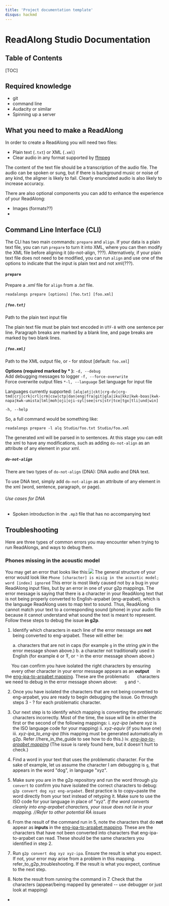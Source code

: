 ```yaml
---
title: 'Project documentation template'
disqus: hackmd
---
```


ReadAlong Studio Documentation
===

## Table of Contents

[TOC]

## Required knowledge
* git
* command line
* Audacity or similar
* Spinning up a server

## What you need to make a ReadAlong

In order to create a ReadAlong you will need two files:
* Plain text (`.txt`) or XML (`.xml`)
* Clear audio in any format supported by [ffmpeg](https://ffmpeg.org/ffmpeg-formats.html)

The content of the text file should be a transcription of the audio file.
The audio can be spoken or sung, but if there is background music or noise of any kind, the aligner is likely to fail. Clearly enunciated audio is also likely to increase accuracy.

There are also optional components you can add to enhance the experience of your ReadAlong:
* Images (formats??)
* 

## Command Line Interface (CLI)

The CLI has two main commands: `prepare` and `align`. If your data is a plain text file, you can run `prepare` to turn it into XML, where you can then modify the XML file before aligning it (do-not-align, ???).
Alternatively, if your plain text file does not need to be modified, you can run `align` and use one of the options to indicate that the input is plain text and not xml(???). 

#### `prepare`
Prepare a *.xml* file for `align` from a *.txt* file.

`readalongs prepare [options] [foo.txt] [foo.xml]`


##### `[foo.txt]`
Path to the plain text input file

The plain text file must be plain text encoded in `UTF-8` with one sentence per line. Paragraph breaks are marked by a blank line, and page breaks are marked by two blank lines.

##### `[foo.xml]`
Path to the XML output file, or - for stdout [default: `foo.xml`]


**Options (required marked by * ):**
`-d, --debug`                     
Add debugging messages to logger
`-f, --force-overwrite`           
Force overwrite output files
`*-l, --language`
Set language for input file

Languages currently supported:
`[alq|atj|ckt|crg-dv|crg-tmd|crj|crk|crl|crm|csw|ctp|dan|eng|fra|git|gla|iku|kkz|kwk-boas|kwk-napa|kwk-umista|lml|moh|oji|oji-syl|see|srs|str|tce|tgx|tli|und|win]`

`-h, --help`


So, a full command would be something like:

`readalongs prepare -l alq Studio/foo.txt Studio/foo.xml`

The generated xml will be parsed in to sentences. At this stage you can edit the xml to have any modifications, such as adding `do-not-align` as an attribute of any element in your xml.

##### `do-not-align`

There are two types of `do-not-align` (DNA): DNA audio and DNA text.

To use DNA text, simply add `do-not-align` as an attribute of any element in the xml (word, sentence, paragraph, or page).

###### Use cases for DNA

* Spoken introduction in the `.mp3` file that has no accompanying text


## Troubleshooting
Here are three types of common errors you may encounter when trying to run ReadAlongs, and ways to debug them.
### Phones missing in the acoustic model
You may get an error that looks like this:![](https://i.imgur.com/vKPhTud.png)
The general structure of your error would look like `Phone [character] is misig in the acoustic model; word [index] ignored`
This error is most likely caused not by a bug in your ReadAlong input files, but by an error in one of your g2p mappings. The error message is saying that there is a character in your ReadAlong text that is not being properly converted to English-arpabet (eng-arpabet), which is the language ReadAlong uses to map text to sound. Thus, ReadAlong cannot match your text to a corresponding sound (phone) in your audio file because it cannot understand what sound the text is meant to represent. Follow these steps to debug the issue **in g2p**.

1. Identify which characters in each line of the error message are **not** being converted to eng-arpabet. These will either be:

    a. characters that are not in caps  (for example `g` in the string `gUW` in the error message shown above.)
    b. a character not traditionally used in English (for example é or Ŧ, or `ʰ` in the error message shown above.)
    
  &nbsp;&nbsp;&nbsp;&nbsp;&nbsp;You can confirm you have isolated the right characters by ensuring &nbsp;&nbsp;&nbsp;&nbsp;&nbsp;every other character in your error message appears as an **output** &nbsp;&nbsp;&nbsp;&nbsp;&nbsp;in the [eng-ipa-to-arpabet mapping](https://github.com/roedoejet/g2p/blob/master/g2p/mappings/langs/eng/eng_ipa_to_arpabet.json). These are the problematic &nbsp;&nbsp;&nbsp;&nbsp;&nbsp;characters we need to debug in the error message shown above: &nbsp;&nbsp;&nbsp;&nbsp;&nbsp;`g` and `ʰ`.
  
  2. Once you have isolated the characters that are not being converted to eng-arpabet, you are ready to begin debugging the issue. Go through steps 3 - ? for each problematic character.
  3. Our next step is to identify which mapping is converting the problematic characters incorrectly. Most of the time, the issue will be in either the first or the second of the following mappings:
      i.  *xyz-ipa* (where xyz is the ISO language code for your mapping)
      ii. *xyz-equiv* (if you have one)
      iii. *xyz-ipa_to_eng-ipa* (this mapping  must be generated automatically in g2p. Refer //here_in_the_guide to see how to do this.)
      iv. [*eng-ipa-to-arpabet mapping*](https://github.com/roedoejet/g2p/blob/master/g2p/mappings/langs/eng/eng_ipa_to_arpabet.json) (The issue is rarely found here, but it doesn't hurt to check.)
4. Find a word in your text that uses the problematic character. For the sake of example, let us assume the character I am debugging is `g`, that appears in the word "dog", in language "xyz".
5. Make sure you are in the g2p repository and run the word through `g2p convert` to confirm you have isolated the correct characters to debug: `g2p convert dog xyz eng-arpabet`. Best practice is to copy+paste the word directly from your text instead of retyping it. Make sure to use the ISO code for your language in place of "xyz".
     *If the word converts cleanly into eng-arpabet characters, your issue does not lie in your mapping. //Refer to other potential RA issues*
    
6. From the result of the command run in 5, note the characters that do **not** appear as **inputs** in the [eng-ipa-to-arpabet mapping](https://github.com/roedoejet/g2p/blob/master/g2p/mappings/langs/eng/eng_ipa_to_arpabet.json). These are the characters that have not been converted into characters that eng-ipa-to-arpabet can read. These should be the same characters you identified in step 2. 

7. Run `g2p convert dog xyz xyz-ipa`. Ensure the result is what you expect. If not, your error may arise from a problem in this mapping. refer_to_g2p_troubleshooting. If the result is what you expect, continue to the next step.
8. Note the result from running the command in 7. Check that the characters (appear/being mapped by generated -- use debugger or just look at mapping)


* 




